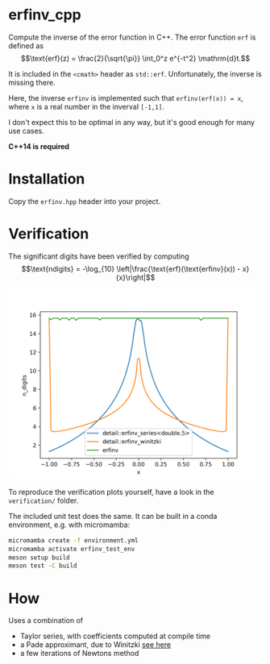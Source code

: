 # erfinv_cpp
Compute the inverse of the error function in C++.
The error function `erf` is defined as
$$\text{erf}(z) = \frac{2}{\sqrt{\pi}} \int_0^z e^{-t^2} \mathrm{d}t.$$

It is included in the `<cmath>` header as `std::erf`. Unfortunately, the inverse is missing there.

Here, the inverse `erfinv` is implemented such that
`erfinv(erf(x)) = x`, where `x` is a real number in the inverval `[-1,1]`.

I don't expect this to be optimal in any way, but it's good enough for many use cases.

__C++14 is required__

# Installation
Copy the `erfinv.hpp` header into your project.

# Verification
The significant digits have been verified by computing 
$$\text{ndigits} = -\log_{10} \left|\frac{\text{erf}(\text{erfinv}(x)) - x}{x}\right|$$

![img](res/n_digits.png)

To reproduce the verification plots yourself, have a look in the `verification/` folder.

The included unit test does the same. It can be built in a conda environment, e.g. with micromamba:

```bash
micromamba create -f environment.yml
micromamba activate erfinv_test_env
meson setup build
meson test -C build
```

# How
Uses a combination of
- Taylor series, with coefficients computed at compile time
- a Pade approximant, due to Winitzki [see here](https://www.academia.edu/9730974/A_handy_approximation_for_the_error_function_and_its_inverse)
- a few iterations of Newtons method
